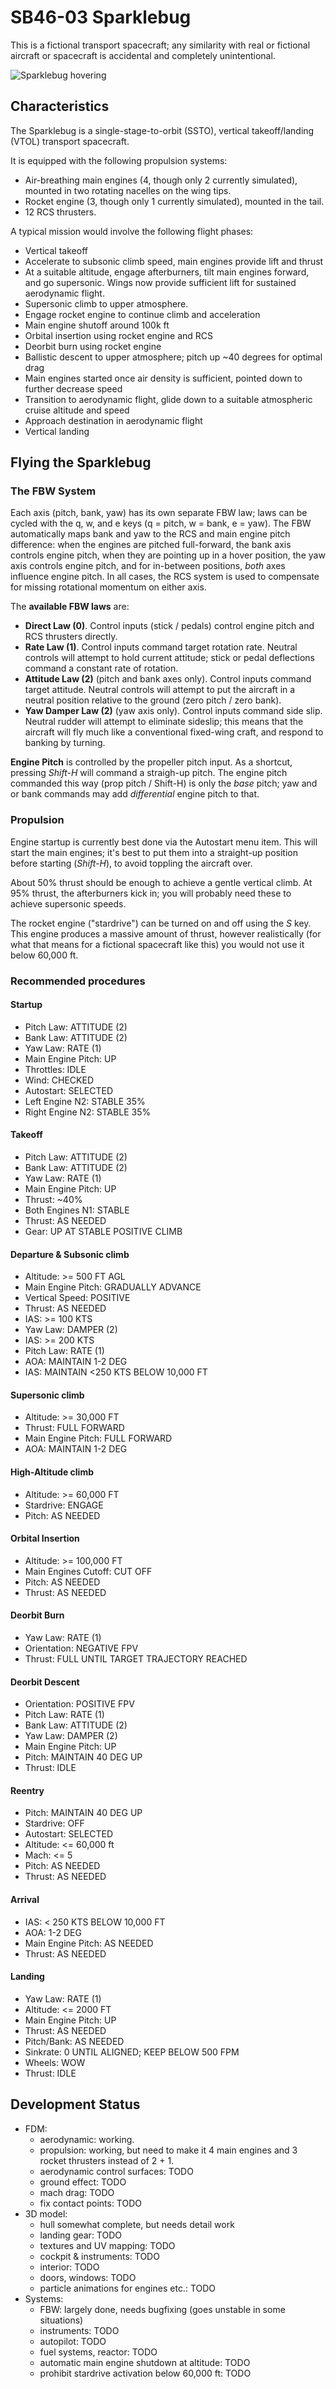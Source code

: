 SB46-03 Sparklebug
=================

This is a fictional transport spacecraft; any similarity with real or fictional
aircraft or spacecraft is accidental and completely unintentional.

![Sparklebug hovering](Splash/hover-departure.jpg)

Characteristics
---------------

The Sparklebug is a single-stage-to-orbit (SSTO), vertical takeoff/landing
(VTOL) transport spacecraft.

It is equipped with the following propulsion systems:

- Air-breathing main engines (4, though only 2 currently simulated), mounted in
  two rotating nacelles on the wing tips.
- Rocket engine (3, though only 1 currently simulated), mounted in the tail.
- 12 RCS thrusters.

A typical mission would involve the following flight phases:

- Vertical takeoff
- Accelerate to subsonic climb speed, main engines provide lift and thrust
- At a suitable altitude, engage afterburners, tilt main engines forward,
  and go supersonic. Wings now provide sufficient lift for sustained
  aerodynamic flight.
- Supersonic climb to upper atmosphere.
- Engage rocket engine to continue climb and acceleration
- Main engine shutoff around 100k ft
- Orbital insertion using rocket engine and RCS
- Deorbit burn using rocket engine
- Ballistic descent to upper atmosphere; pitch up ~40 degrees for optimal drag
- Main engines started once air density is sufficient, pointed down to further
  decrease speed
- Transition to aerodynamic flight, glide down to a suitable atmospheric cruise
  altitude and speed
- Approach destination in aerodynamic flight
- Vertical landing

Flying the Sparklebug
---------------------

### The FBW System

Each axis (pitch, bank, yaw) has its own separate FBW law; laws can be cycled
with the q, w, and e keys (q = pitch, w = bank, e = yaw). The FBW automatically
maps bank and yaw to the RCS and main engine pitch difference: when the engines
are pitched full-forward, the bank axis controls engine pitch, when they are
pointing up in a hover position, the yaw axis controls engine pitch, and for
in-between positions, *both* axes influence engine pitch. In all cases, the RCS
system is used to compensate for missing rotational momentum on either axis.

The **available FBW laws** are:

- **Direct Law (0)**. Control inputs (stick / pedals) control engine pitch and
  RCS thrusters directly.
- **Rate Law (1)**. Control inputs command target rotation rate. Neutral
  controls will attempt to hold current attitude; stick or pedal deflections
  command a constant rate of rotation.
- **Attitude Law (2)** (pitch and bank axes only). Control inputs command
  target attitude. Neutral controls will attempt to put the aircraft in a
  neutral position relative to the ground (zero pitch / zero bank).
- **Yaw Damper Law (2)** (yaw axis only). Control inputs command side slip.
  Neutral rudder will attempt to eliminate sideslip; this means that the
  aircraft will fly much like a conventional fixed-wing craft, and respond to
  banking by turning.

**Engine Pitch** is controlled by the propeller pitch input. As a shortcut,
pressing *Shift-H* will command a straigh-up pitch. The engine pitch commanded
this way (prop pitch / Shift-H) is only the *base* pitch; yaw and or bank
commands may add *differential* engine pitch to that.

### Propulsion

Engine startup is currently best done via the Autostart menu item. This will
start the main engines; it's best to put them into a straight-up position
before starting (*Shift-H*), to avoid toppling the aircraft over.

About 50% thrust should be enough to achieve a gentle vertical climb. At 95%
thrust, the afterburners kick in; you will probably need these to achieve
supersonic speeds.

The rocket engine ("stardrive") can be turned on and off using the *S* key.
This engine produces a massive amount of thrust, however realistically (for
what that means for a fictional spacecraft like this) you would not use it
below 60,000 ft.

### Recommended procedures

#### Startup

- Pitch Law: ATTITUDE (2)
- Bank Law: ATTITUDE (2)
- Yaw Law: RATE (1)
- Main Engine Pitch: UP
- Throttles: IDLE
- Wind: CHECKED
- Autostart: SELECTED
- Left Engine N2: STABLE 35%
- Right Engine N2: STABLE 35%

#### Takeoff

- Pitch Law: ATTITUDE (2)
- Bank Law: ATTITUDE (2)
- Yaw Law: RATE (1)
- Main Engine Pitch: UP
- Thrust: ~40%
- Both Engines N1: STABLE
- Thrust: AS NEEDED
- Gear: UP AT STABLE POSITIVE CLIMB

#### Departure & Subsonic climb

- Altitude: >= 500 FT AGL
- Main Engine Pitch: GRADUALLY ADVANCE
- Vertical Speed: POSITIVE
- Thrust: AS NEEDED
- IAS: >= 100 KTS
- Yaw Law: DAMPER (2)
- IAS: >= 200 KTS
- Pitch Law: RATE (1)
- AOA: MAINTAIN 1-2 DEG
- IAS: MAINTAIN <250 KTS BELOW 10,000 FT

#### Supersonic climb

- Altitude: >= 30,000 FT
- Thrust: FULL FORWARD
- Main Engine Pitch: FULL FORWARD
- AOA: MAINTAIN 1-2 DEG

#### High-Altitude climb

- Altitude: >= 60,000 FT
- Stardrive: ENGAGE
- Pitch: AS NEEDED

#### Orbital Insertion

- Altitude: >= 100,000 FT
- Main Engines Cutoff: CUT OFF
- Pitch: AS NEEDED
- Thrust: AS NEEDED

#### Deorbit Burn

- Yaw Law: RATE (1)
- Orientation: NEGATIVE FPV
- Thrust: FULL UNTIL TARGET TRAJECTORY REACHED

#### Deorbit Descent

- Orientation: POSITIVE FPV
- Pitch Law: RATE (1)
- Bank Law: ATTITUDE (2)
- Yaw Law: DAMPER (2)
- Main Engine Pitch: UP
- Pitch: MAINTAIN 40 DEG UP
- Thrust: IDLE

#### Reentry

- Pitch: MAINTAIN 40 DEG UP
- Stardrive: OFF
- Autostart: SELECTED
- Altitude: <= 60,000 ft
- Mach: <= 5
- Pitch: AS NEEDED
- Thrust: AS NEEDED

#### Arrival

- IAS: < 250 KTS BELOW 10,000 FT
- AOA: 1-2 DEG
- Main Engine Pitch: AS NEEDED
- Thrust: AS NEEDED

#### Landing

- Yaw Law: RATE (1)
- Altitude: <= 2000 FT
- Main Engine Pitch: UP
- Thrust: AS NEEDED
- Pitch/Bank: AS NEEDED
- Sinkrate: 0 UNTIL ALIGNED; KEEP BELOW 500 FPM
- Wheels: WOW
- Thrust: IDLE

Development Status
------------------

- FDM:
    - aerodynamic: working.
    - propulsion: working, but need to make it 4 main engines and 3 rocket
      thrusters instead of 2 + 1.
    - aerodynamic control surfaces: TODO
    - ground effect: TODO
    - mach drag: TODO
    - fix contact points: TODO
- 3D model:
    - hull somewhat complete, but needs detail work
    - landing gear: TODO
    - textures and UV mapping: TODO
    - cockpit & instruments: TODO
    - interior: TODO
    - doors, windows: TODO
    - particle animations for engines etc.: TODO
- Systems:
    - FBW: largely done, needs bugfixing (goes unstable in some situations)
    - instruments: TODO
    - autopilot: TODO
    - fuel systems, reactor: TODO
    - automatic main engine shutdown at altitude: TODO
    - prohibit stardrive activation below 60,000 ft: TODO
